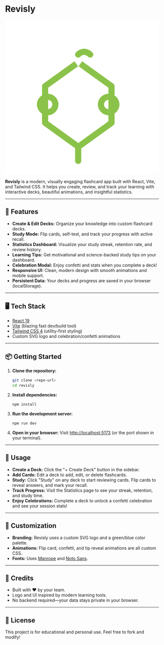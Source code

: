 # Revisly

![Revisly Logo](public/favicon.svg)

**Revisly** is a modern, visually engaging flashcard app built with React, Vite, and Tailwind CSS. It helps you create, review, and track your learning with interactive decks, beautiful animations, and insightful statistics.

---

## 🚀 Features

- **Create & Edit Decks:** Organize your knowledge into custom flashcard decks.
- **Study Mode:** Flip cards, self-test, and track your progress with active recall.
- **Statistics Dashboard:** Visualize your study streak, retention rate, and review history.
- **Learning Tips:** Get motivational and science-backed study tips on your dashboard.
- **Celebration Modal:** Enjoy confetti and stats when you complete a deck!
- **Responsive UI:** Clean, modern design with smooth animations and mobile support.
- **Persistent Data:** Your decks and progress are saved in your browser (localStorage).

---

## 🖥️ Tech Stack

- [React 19](https://react.dev/)
- [Vite](https://vitejs.dev/) (blazing fast dev/build tool)
- [Tailwind CSS 4](https://tailwindcss.com/) (utility-first styling)
- Custom SVG logo and celebration/confetti animations

---

## 📦 Getting Started

1. **Clone the repository:**
   ```bash
   git clone <repo-url>
   cd revisly
   ```
2. **Install dependencies:**
   ```bash
   npm install
   ```
3. **Run the development server:**
   ```bash
   npm run dev
   ```
4. **Open in your browser:**
   Visit [http://localhost:5173](http://localhost:5173) (or the port shown in your terminal).

---

## 📝 Usage

- **Create a Deck:** Click the "+ Create Deck" button in the sidebar.
- **Add Cards:** Edit a deck to add, edit, or delete flashcards.
- **Study:** Click "Study" on any deck to start reviewing cards. Flip cards to reveal answers, and mark your recall.
- **Track Progress:** Visit the Statistics page to see your streak, retention, and study time.
- **Enjoy Celebrations:** Complete a deck to unlock a confetti celebration and see your session stats!

---

## 🎨 Customization

- **Branding:** Revisly uses a custom SVG logo and a green/blue color palette.
- **Animations:** Flip card, confetti, and tip reveal animations are all custom CSS.
- **Fonts:** Uses [Manrope](https://fonts.google.com/specimen/Manrope) and [Noto Sans](https://fonts.google.com/specimen/Noto+Sans).

---

## 🙏 Credits

- Built with ❤️ by your team.
- Logo and UI inspired by modern learning tools.
- No backend required—your data stays private in your browser.

---

## 📄 License

This project is for educational and personal use. Feel free to fork and modify!
